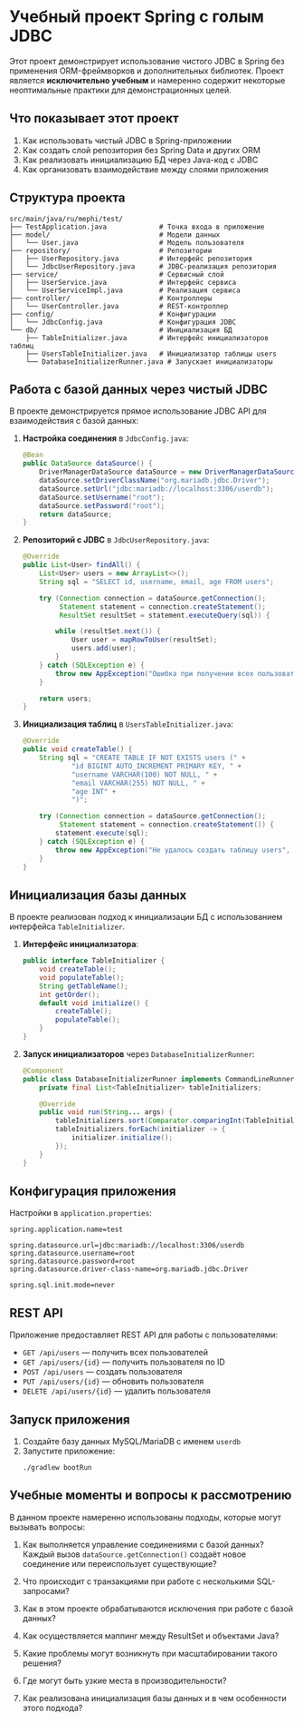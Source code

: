 # Учебный проект Spring с голым JDBC

Этот проект демонстрирует использование чистого JDBC в Spring без применения ORM-фреймворков и дополнительных библиотек. Проект является **исключительно учебным** и намеренно содержит некоторые неоптимальные практики для демонстрационных целей.

## Что показывает этот проект

1. Как использовать чистый JDBC в Spring-приложении
2. Как создать слой репозитория без Spring Data и других ORM
3. Как реализовать инициализацию БД через Java-код с JDBC
4. Как организовать взаимодействие между слоями приложения

## Структура проекта

```
src/main/java/ru/mephi/test/
├── TestApplication.java             # Точка входа в приложение
├── model/                           # Модели данных
│   └── User.java                    # Модель пользователя
├── repository/                      # Репозитории
│   ├── UserRepository.java          # Интерфейс репозитория
│   └── JdbcUserRepository.java      # JDBC-реализация репозитория
├── service/                         # Сервисный слой
│   ├── UserService.java             # Интерфейс сервиса
│   └── UserServiceImpl.java         # Реализация сервиса
├── controller/                      # Контроллеры
│   └── UserController.java          # REST-контроллер
├── config/                          # Конфигурации
│   └── JdbcConfig.java              # Конфигурация JDBC
└── db/                              # Инициализация БД
    ├── TableInitializer.java        # Интерфейс инициализаторов таблиц
    ├── UsersTableInitializer.java   # Инициализатор таблицы users
    └── DatabaseInitializerRunner.java # Запускает инициализаторы
```

## Работа с базой данных через чистый JDBC

В проекте демонстрируется прямое использование JDBC API для взаимодействия с базой данных:

1. **Настройка соединения** в `JdbcConfig.java`:
   ```java
   @Bean
   public DataSource dataSource() {
       DriverManagerDataSource dataSource = new DriverManagerDataSource();
       dataSource.setDriverClassName("org.mariadb.jdbc.Driver");
       dataSource.setUrl("jdbc:mariadb://localhost:3306/userdb");
       dataSource.setUsername("root");
       dataSource.setPassword("root");
       return dataSource;
   }
   ```

2. **Репозиторий с JDBC** в `JdbcUserRepository.java`:
   ```java
   @Override
   public List<User> findAll() {
       List<User> users = new ArrayList<>();
       String sql = "SELECT id, username, email, age FROM users";

       try (Connection connection = dataSource.getConnection();
            Statement statement = connection.createStatement();
            ResultSet resultSet = statement.executeQuery(sql)) {

           while (resultSet.next()) {
               User user = mapRowToUser(resultSet);
               users.add(user);
           }
       } catch (SQLException e) {
           throw new AppException("Ошибка при получении всех пользователей", e);
       }

       return users;
   }
   ```

3. **Инициализация таблиц** в `UsersTableInitializer.java`:
   ```java
   @Override
   public void createTable() {
       String sql = "CREATE TABLE IF NOT EXISTS users (" +
               "id BIGINT AUTO_INCREMENT PRIMARY KEY, " +
               "username VARCHAR(100) NOT NULL, " +
               "email VARCHAR(255) NOT NULL, " +
               "age INT" +
               ")";

       try (Connection connection = dataSource.getConnection();
            Statement statement = connection.createStatement()) {
           statement.execute(sql);
       } catch (SQLException e) {
           throw new AppException("Не удалось создать таблицу users", e);
       }
   }
   ```

## Инициализация базы данных

В проекте реализован подход к инициализации БД с использованием интерфейса `TableInitializer`.

1. **Интерфейс инициализатора**:
   ```java
   public interface TableInitializer {
       void createTable();
       void populateTable();
       String getTableName();
       int getOrder();
       default void initialize() {
           createTable();
           populateTable();
       }
   }
   ```

2. **Запуск инициализаторов** через `DatabaseInitializerRunner`:
   ```java
   @Component
   public class DatabaseInitializerRunner implements CommandLineRunner {
       private final List<TableInitializer> tableInitializers;

       @Override
       public void run(String... args) {
           tableInitializers.sort(Comparator.comparingInt(TableInitializer::getOrder));
           tableInitializers.forEach(initializer -> {
               initializer.initialize();
           });
       }
   }
   ```

## Конфигурация приложения

Настройки в `application.properties`:

```properties
spring.application.name=test

spring.datasource.url=jdbc:mariadb://localhost:3306/userdb
spring.datasource.username=root
spring.datasource.password=root
spring.datasource.driver-class-name=org.mariadb.jdbc.Driver

spring.sql.init.mode=never
```

## REST API

Приложение предоставляет REST API для работы с пользователями:

- `GET /api/users` — получить всех пользователей
- `GET /api/users/{id}` — получить пользователя по ID
- `POST /api/users` — создать пользователя
- `PUT /api/users/{id}` — обновить пользователя
- `DELETE /api/users/{id}` — удалить пользователя

## Запуск приложения

1. Создайте базу данных MySQL/MariaDB с именем `userdb`
2. Запустите приложение:
   ```
   ./gradlew bootRun
   ```

## Учебные моменты и вопросы к рассмотрению

В данном проекте намеренно использованы подходы, которые могут вызывать вопросы:

1. Как выполняется управление соединениями с базой данных? Каждый вызов `dataSource.getConnection()` создаёт новое соединение или переиспользует существующие?

2. Что происходит с транзакциями при работе с несколькими SQL-запросами?

3. Как в этом проекте обрабатываются исключения при работе с базой данных?

4. Как осуществляется маппинг между ResultSet и объектами Java?

5. Какие проблемы могут возникнуть при масштабировании такого решения?

6. Где могут быть узкие места в производительности?

7. Как реализована инициализация базы данных и в чем особенности этого подхода?
